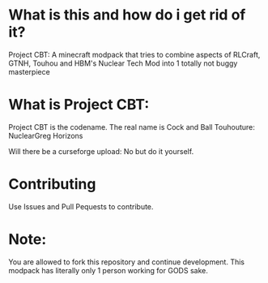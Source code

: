 # What is this and how do i get rid of it?

Project CBT: A minecraft modpack that tries to combine aspects of RLCraft, GTNH, Touhou and HBM's Nuclear Tech Mod into 1 totally not buggy masterpiece

# What is Project CBT:

Project CBT is the codename. The real name is Cock and Ball Touhouture: NuclearGreg Horizons

Will there be a curseforge upload: No but do it yourself. 

# Contributing

Use Issues and Pull Pequests to contribute.

# Note:

You are allowed to fork this repository and continue development. This modpack has literally only 1 person working for GODS sake.
